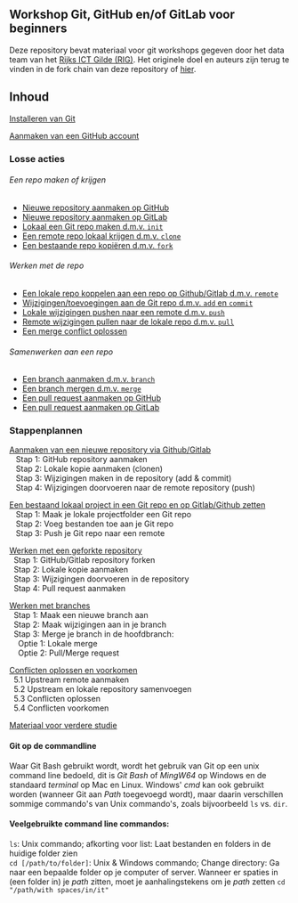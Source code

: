 ## Workshop Git, GitHub en/of GitLab voor beginners
Deze repository bevat materiaal voor git workshops gegeven door het data team van het [Rijks ICT Gilde (RIG)](https://www.ubrijk.nl/service/rijks-ict-gilde). Het originele doel en auteurs zijn terug te vinden in de fork chain van deze repository of [hier](https://github.com/KennisnetwerkDataScience/git-en-github-workshop). 

## Inhoud
[Installeren van Git](1-installeren-van-git.md)  

[Aanmaken van een GitHub account](2-aanmaken-van-een-github-account.md)  


### Losse acties
###### Een repo maken of krijgen
- [Nieuwe repository aanmaken op GitHub](./aanmaken-nieuwe-repo-github.md)   
- [Nieuwe repository aanmaken op GitLab](./aanmaken-nieuwe-repo-gitlab.md) 
- [Lokaal een Git repo maken d.m.v. `init`](./lokale-git-init.md)  
- [Een remote repo lokaal krijgen d.m.v. `clone`](./git-clone-repository.md)
- [Een bestaande repo kopiëren d.m.v. `fork`](fork-repository.md)
    
###### Werken met de repo  
- [Een lokale repo koppelen aan een repo op Github/Gitlab d.m.v. `remote`](./git-add-remotes.md)
- [Wijzigingen/toevoegingen aan de Git repo d.m.v. `add` en `commit`](git-add-and-commit-files.md)   
- [Lokale wijzigingen pushen naar een remote d.m.v. `push`](git-push-naar-remote-repo.md)
- [Remote wijzigingen pullen naar de lokale repo d.m.v. `pull`](git-pull-from-remote.md)
- [Een merge conflict oplossen](./git-merge-conflict.md)

###### Samenwerken aan een repo
- [Een branch aanmaken d.m.v. `branch`](./git-branch.md)
- [Een branch mergen d.m.v. `merge`](./git-merge-branch.md)
- [Een pull request aanmaken op GitHub](./github-pull-request.md)
- [Een pull request aanmaken op GitLab](./gitlab-pull-request.md)


### Stappenplannen
[Aanmaken van een nieuwe repository via Github/Gitlab](3-remote-aanmaken-van-een-nieuwe-repository.md)  
&nbsp;&nbsp; Stap 1: GitHub repository aanmaken    
&nbsp;&nbsp; Stap 2: Lokale kopie aanmaken (clonen)     
&nbsp;&nbsp; Stap 3: Wijzigingen maken in de repository (add & commit)     
&nbsp;&nbsp; Stap 4: Wijzigingen doorvoeren naar de remote repository (push)     

[Een bestaand lokaal project in een Git repo en op Gitlab/Github zetten](4-pushen-van-een-bestaand-lokaal-project.md)   
&nbsp;&nbsp; Stap 1: Maak je lokale projectfolder een Git repo        
&nbsp;&nbsp; Stap 2: Voeg bestanden toe aan je Git repo     
&nbsp;&nbsp; Stap 3: Push je Git repo naar een remote     

[Werken met een geforkte repository](5-werken-met-een-geforkte-repo.md)  
&nbsp;&nbsp;Stap 1: GitHub/Gitlab repository forken     
&nbsp;&nbsp;Stap 2: Lokale kopie aanmaken    
&nbsp;&nbsp;Stap 3: Wijzigingen doorvoeren in de repository  
&nbsp;&nbsp;Stap 4: Pull request aanmaken    

[Werken met branches](./6-werken-met-een-branch.md)     
&nbsp;&nbsp;Stap 1: Maak een nieuwe branch aan     
&nbsp;&nbsp;Stap 2: Maak wijzigingen aan in je branch     
&nbsp;&nbsp;Stap 3: Merge je branch in de hoofdbranch:     
&nbsp;&nbsp;&nbsp;&nbsp;Optie 1: Lokale merge    
&nbsp;&nbsp;&nbsp;&nbsp;Optie 2: Pull/Merge request    


[Conflicten oplossen en voorkomen](7-conflicten-oplossen-en-voorkomen.md)  
&nbsp;&nbsp;5.1 Upstream remote aanmaken  
&nbsp;&nbsp;5.2 Upstream en lokale repository samenvoegen    
&nbsp;&nbsp;5.3 Conflicten oplossen     
&nbsp;&nbsp;5.4 Conflicten voorkomen      

[Materiaal voor verdere studie](8-materiaal-voor-verdere-studie.md)  


#### Git op de commandline
Waar Git Bash gebruikt wordt, wordt het gebruik van Git op een unix command line bedoeld, dit is *Git Bash* of *MingW64* op Windows en de standaard 
*terminal* op Mac en Linux. Windows' *cmd* kan ook gebruikt worden (wanneer Git aan *Path* toegevoegd wordt), 
maar daarin verschillen sommige commando's van Unix commando's, zoals bijvoorbeeld `ls` vs. `dir`. 

#### Veelgebruikte command line commandos:  
`ls`: Unix commando; afkorting voor list: Laat bestanden en folders in de huidige folder zien  
`cd [/path/to/folder]`: Unix & Windows commando; Change directory: Ga naar een bepaalde folder op je computer of server. 
Wanneer er spaties in (een folder in) je *path* zitten, moet je aanhalingstekens om je *path* zetten `cd "/path/with spaces/in/it"` 
